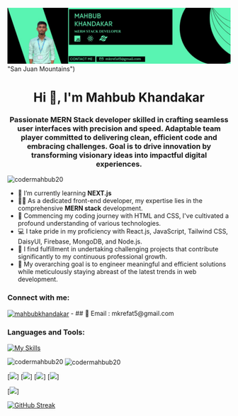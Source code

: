 ![The San Juan Mountains are beautiful!](https://raw.githubusercontent.com/codermahbub20/codermahbub20/main/WhatsApp%20Image%202023-12-09%20at%201.12.38%20PM%20(1).jpeg)"San Juan Mountains")
<h1 align="center">Hi 👋, I'm Mahbub Khandakar</h1>
<h3 align="center">Passionate MERN Stack developer skilled in crafting seamless user interfaces with
precision and speed. Adaptable team player committed to delivering clean, efficient code
and embracing challenges. Goal is to drive innovation by transforming visionary ideas into
impactful digital experiences.</h3>


<p align="left"> <img src="https://komarev.com/ghpvc/?username=codermahbub20&label=Profile%20views&color=0e75b6&style=flat" alt="codermahbub20" /> </p>

- 🌱 I’m currently learning **NEXT.js**
- 👨‍💻 As a dedicated front-end developer, my expertise lies in the comprehensive **MERN stack** development.
- 🚀 Commencing my coding journey with HTML and CSS, I've cultivated a profound understanding of various technologies.
- 💻 I take pride in my proficiency with React.js, JavaScript, Tailwind CSS, DaisyUI, Firebase, MongoDB, and Node.js.
- 🌱 I find fulfillment in undertaking challenging projects that contribute significantly to my continuous professional growth.
- 🎯 My overarching goal is to engineer meaningful and efficient solutions while meticulously staying abreast of the latest trends in web development.


<h3 align="left">Connect with me:</h3>
<p align="left">
<a href="www.linkedin.com/in/mahbub-khandakar-a61828291" target="blank"><img align="center" src="https://raw.githubusercontent.com/rahuldkjain/github-profile-readme-generator/master/src/images/icons/Social/linked-in-alt.svg" alt="mahbubkhandakar" height="30" width="40" /></a>
- ## 📧 Email : mkrefat5@gmail.com
</p>

<h3 align="left">Languages and Tools:</h3>

[![My Skills](https://skillicons.dev/icons?i=js,html,css,express,firebase,react,figma,mongodb,nodejs,vscode)](https://skillicons.dev)

<p><img align="left" src="https://github-readme-stats.vercel.app/api/top-langs?username=codermahbub20&show_icons=true&locale=en&layout=compact" alt="codermahbub20" /></p>

<p>&nbsp;<img align="center" src="https://github-readme-stats.vercel.app/api?username=codermahbub20&show_icons=true&locale=en" alt="codermahbub20" /></p>

[![](http://github-profile-summary-cards.vercel.app/api/cards/repos-per-language?username=codermahbub20&theme=dracula)]
[![](http://github-profile-summary-cards.vercel.app/api/cards/most-commit-language?username=codermahbub20&theme=dracula)]
[![](http://github-profile-summary-cards.vercel.app/api/cards/stats?username=codermahbub20&theme=dracula)]
[![](http://github-profile-summary-cards.vercel.app/api/cards/productive-time?username=codermahbub20&theme=dracula&utcOffset=8)]

[![](http://github-profile-summary-cards.vercel.app/api/cards/profile-details?username=codermahbub20&theme=solarized_dark)]

[![GitHub Streak](https://github-readme-streak-stats.herokuapp.com?user=codermahbub20&theme=vue-dark)](https://git.io/streak-stats)
